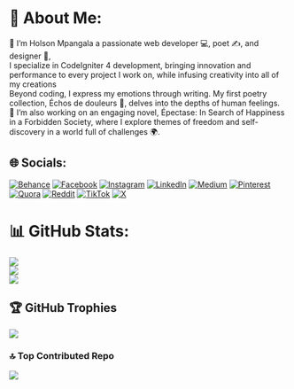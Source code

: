 # 💫 About Me:
👋 I’m Holson Mpangala a passionate web developer 💻, poet ✍️, and designer 🎨, <br>I specialize in CodeIgniter 4 development, bringing innovation and performance to every project I work on, while infusing creativity into all of my creations<br>Beyond coding, I express my emotions through writing. My first poetry collection, Échos de douleurs 📖, delves into the depths of human feelings.<br>📖 I’m also working on an engaging novel, Épectase: In Search of Happiness in a Forbidden Society, where I explore themes of freedom and self-discovery in a world full of challenges 🌍.


## 🌐 Socials:
[![Behance](https://img.shields.io/badge/Behance-1769ff?logo=behance&logoColor=white)](https://behance.net/holsonmp) [![Facebook](https://img.shields.io/badge/Facebook-%231877F2.svg?logo=Facebook&logoColor=white)](https://facebook.com/holsonmp) [![Instagram](https://img.shields.io/badge/Instagram-%23E4405F.svg?logo=Instagram&logoColor=white)](https://instagram.com/holsonmp) [![LinkedIn](https://img.shields.io/badge/LinkedIn-%230077B5.svg?logo=linkedin&logoColor=white)](https://linkedin.com/in/holsonmp) [![Medium](https://img.shields.io/badge/Medium-12100E?logo=medium&logoColor=white)](https://medium.com/@holsonmp) [![Pinterest](https://img.shields.io/badge/Pinterest-%23E60023.svg?logo=Pinterest&logoColor=white)](https://pinterest.com/holsonmp) [![Quora](https://img.shields.io/badge/Quora-%23B92B27.svg?logo=Quora&logoColor=white)](https://quora.com/profile/holsonmp) [![Reddit](https://img.shields.io/badge/Reddit-%23FF4500.svg?logo=Reddit&logoColor=white)](https://reddit.com/user/holsonmp) [![TikTok](https://img.shields.io/badge/TikTok-%23000000.svg?logo=TikTok&logoColor=white)](https://tiktok.com/@holsonmp) [![X](https://img.shields.io/badge/X-black.svg?logo=X&logoColor=white)](https://x.com/holsonmp) 

# 📊 GitHub Stats:
![](https://github-readme-stats.vercel.app/api?username=holsonmp&hide_border=false&include_all_commits=true&count_private=true)<br/>
![](https://github-readme-streak-stats.herokuapp.com/?user=holsonmp&hide_border=false)<br/>
![](https://github-readme-stats.vercel.app/api/top-langs/?username=holsonmp&hide_border=false&include_all_commits=true&count_private=true)

## 🏆 GitHub Trophies
![](https://github-profile-trophy.vercel.app/?username=holsonmp&no-frame=false&no-bg=true&margin-w=4)


### 🔝 Top Contributed Repo
![](https://github-contributor-stats.vercel.app/api?username=holsonmp&limit=5&combine_all_yearly_contributions=true)
  
